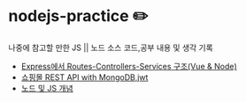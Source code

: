 # nodejs-practice ✏️
나중에 참고할 만한 JS || 노드 소스 코드,공부 내용 및 생각 기록

- [Express에서 Routes-Controllers-Services 구조(Vue & Node)](https://github.com/BenKwon/nodejs-practice/tree/master/RSC%EC%98%88%EC%8B%9C)
- [쇼핑몰 REST API with MongoDB,jwt](https://github.com/BenKwon/nodejs-practice/tree/master/e-commerce)
- [노드 및 JS 개념](https://github.com/BenKwon/nodejs-practice/tree/master/%EA%B0%9C%EB%85%90)

